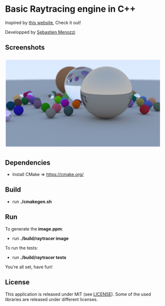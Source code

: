 # Basic Raytracing engine in C++

Inspired by <a href="https://raytracing.github.io/books/RayTracingInOneWeekend.html">this website</a>, Check it out!

Developped by <a href="https://twitter.com/sebmzz">Sebastien Menozzi</a>

## Screenshots
[<img src="https://raw.githubusercontent.com/SebMenozzi/raytracer/master/static/image_high.jpg" align="center" width="600" hspace="2" vspace="10">](hhttps://raw.githubusercontent.com/SebMenozzi/raytracer/master/static/image_high.jpg)

## Dependencies

- Install CMake => https://cmake.org/

## Build

- run **./cmakegen.sh**

## Run

To generate the **image.ppm**:
- run **./build/raytracer image**


To run the tests:
- run **./build/raytracer tests**

You're all set, have fun!

## License

This application is released under MIT (see [LICENSE](LICENSE)).
Some of the used libraries are released under different licenses.
